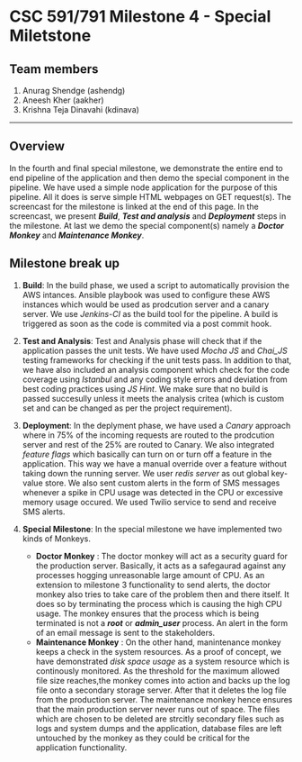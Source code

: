 # CSC 591/791 Milestone 4 - Special Miletstone
## Team members
1. Anurag Shendge (ashendg)  
2. Aneesh Kher (aakher)
3. Krishna Teja Dinavahi (kdinava) 

- - - 
 
## Overview
In the fourth and final special milestone, we demonstrate the entire end to end pipeline of the application and then demo the special component in the pipeline. We have used a simple node application for the purpose of this pipeline. All it does is serve simple HTML webpages on GET request(s). 
The screencast for the milestone is linked at the end of this page. In the screencast, we present **_Build_**, **_Test and analysis_** and **_Deployment_** steps in the milestone. At last we demo the special component(s) namely a **_Doctor Monkey_** and **_Maintenance Monkey_**. 

## Milestone break up

1.	**Build**: In the build phase, we used  a script to automatically provision the AWS intances. Ansible playbook was used to configure these AWS instances which would be used as  prodcution server and a canary server. We use _Jenkins-CI_ as the build tool for the pipeline. A build is triggered as soon as the code is commited via a post commit hook.

2.	**Test and Analysis**: Test and Analysis phase will check that if the application passes the unit tests. We have used _Mocha JS_ and _Chai_JS_ testing frameworks for checking if the unit tests pass. In addition to that, we have also included an analysis component which check for the code coverage using _Istanbul_ and any coding style errors and deviation from best coding practices using _JS Hint_. We make sure that no build is passed succesully unless it meets the analysis critea (which is custom set and can be changed as per the project requirement).
3. **Deployment**: In the deplyment phase, we have used a _Canary_ approach where in 75% of the incoming requests are routed to the prodcution server and rest of the 25% are routed to Canary. We also integrated _feature flags_ which basically can turn on or turn off a feature in the application. This way we have a manual override over a feature without taking down the running server. We user _redis server_ as out global key-value store. We also sent custom alerts in the form of SMS messages whenever a spike in CPU usage was detected in the CPU or excessive memory usage occured. We used Twilio service to send and receive SMS alerts.

4. **Special Milestone**: In the special milestone we have implemented two kinds of Monkeys.
	- **Doctor Monkey** : The doctor monkey will act as a security guard for the production server. Basically, it acts as a safegaurad against any processes hogging unreasonable large amount of CPU. As an extension to milestone 3 functionality to send alerts, the doctor monkey also tries to take care of the problem then and there itself. It does so by terminating the process which is causing the high CPU usage. The monkey ensures that the process which is being terminated is not a **_root_**	or **_admin_user_** process. An alert in the form of an email message is sent to the stakeholders.
	- **Maintenance Monkey** : On the other hand, manintenance monkey keeps a check in the system resources. As a proof of concept, we have demonstrated _disk space usage_ as a system resource which is continously monitored. As the threshold for the maximum allowed file size reaches,the monkey comes into action and backs up the log file onto a secondary storage server. After that it deletes the log file from the production server. The maintenance monkey hence ensures that the main production server never runs out of space. The files which are chosen to be deleted are strcitly secondary files such as logs and system dumps and the application, database files are left untouched by the monkey as they could be critical for the application functionality.



 
